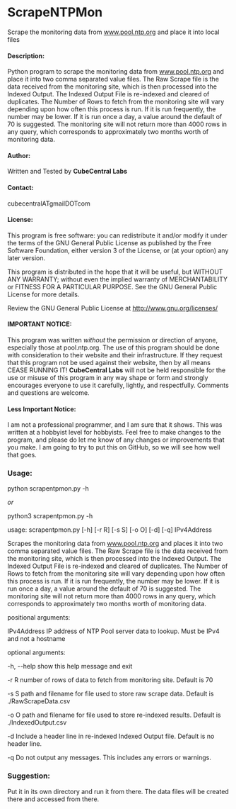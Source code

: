 # ScrapeNTPMon
Scrape the monitoring data from www.pool.ntp.org and place it into local files


#### Description:

Python program to scrape the monitoring data from www.pool.ntp.org and place it into two comma separated value files.
The Raw Scrape file is the data received from the monitoring site, which is then processed into the Indexed Output.
The Indexed Output File is re-indexed and cleared of duplicates.
The Number of Rows to fetch from the monitoring site will vary depending upon how often this process is run.
If it is run frequently, the number may be lower.  If it is run once a day, a value around the default of 70 is suggested.
The monitoring site will not return more than 4000 rows in any query, which corresponds to approximately two months worth of monitoring data.   


#### Author:
Written and Tested by **CubeCentral Labs**

#### Contact:
cubecentralATgmailDOTcom


#### License:
This program is free software: you can redistribute it and/or modify
it under the terms of the GNU General Public License as published by
the Free Software Foundation, either version 3 of the License, or
(at your option) any later version.

This program is distributed in the hope that it will be useful,
but WITHOUT ANY WARRANTY; without even the implied warranty of
MERCHANTABILITY or FITNESS FOR A PARTICULAR PURPOSE.  See the
GNU General Public License for more details.

Review the GNU General Public License at <http://www.gnu.org/licenses/>


#### IMPORTANT NOTICE:

This program was written *without* the permission or direction of anyone, especially those at pool.ntp.org.
The use of this program should be done with consideration to their website and their infrastructure.
If they request that this program not be used against their website, then by all means CEASE RUNNING IT!
**CubeCentral Labs** will not be held responsible for the use or misuse of this program in any way shape or form and
strongly encourages everyone to use it carefully, lightly, and respectfully.  Comments and questions are welcome.


#### Less Important Notice:

I am not a professional programmer, and I am sure that it shows.  This was written at a hobbyist level for hobbyists.
Feel free to make changes to the program, and please do let me know of any changes or improvements that you make.
I am going to try to put this on GitHub, so we will see how well that goes.


### Usage:

python scrapentpmon.py -h

*or*

python3 scrapentpmon.py -h


usage: scrapentpmon.py [-h] [-r R] [-s S] [-o O] [-d] [-q] IPv4Address

Scrapes the monitoring data from www.pool.ntp.org and places it into two comma
separated value files. The Raw Scrape file is the data received from the
monitoring site, which is then processed into the Indexed Output. The Indexed
Output File is re-indexed and cleared of duplicates. The Number of Rows to
fetch from the monitoring site will vary depending upon how often this process
is run. If it is run frequently, the number may be lower. If it is run once a
day, a value around the default of 70 is suggested. The monitoring site will
not return more than 4000 rows in any query, which corresponds to
approximately two months worth of monitoring data.

positional arguments:

  IPv4Address  IP address of NTP Pool server data to lookup. Must be IPv4 and not a hostname


optional arguments:

  -h, --help   show this help message and exit
  
  -r R         number of rows of data to fetch from monitoring site. Default is 70
  
  -s S         path and filename for file used to store raw scrape data.  Default is ./RawScrapeData.csv
  
  -o O         path and filename for file used to store re-indexed results.  Default is ./IndexedOutput.csv
  
  -d           Include a header line in re-indexed Indexed Output file.  Default is no header line.
  
  -q           Do not output any messages. This includes any errors or warnings.
  
  



### Suggestion:

Put it in its own directory and run it from there.  The data files will be created there and accessed from there.
